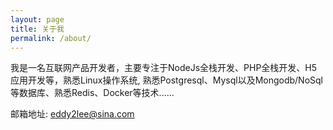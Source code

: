 ```yaml
---
layout: page
title: 关于我
permalink: /about/
---
```


我是一名互联网产品开发者，主要专注于NodeJs全栈开发、PHP全栈开发、H5应用开发等，熟悉Linux操作系统, 熟悉Postgresql、Mysql以及Mongodb/NoSql等数据库、熟悉Redis、Docker等技术......

邮箱地址: eddy2lee@sina.com
